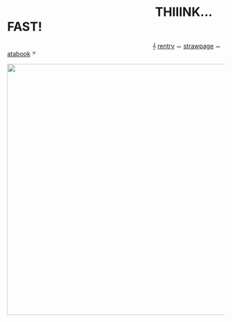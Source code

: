 #              THIIINK... FAST!

                         𝄞 [rentry](https://rentry.co/destroythisgame) ꕀ [strawpage](https://ttwoeight.straw.page) ꕀ [atabook](https://restartrefresh.atabook.org/) 𝄢                       
<p align="center">
  <img width="580" height="580" src=https://files.catbox.moe/xvmdlh.gif>
</p>




